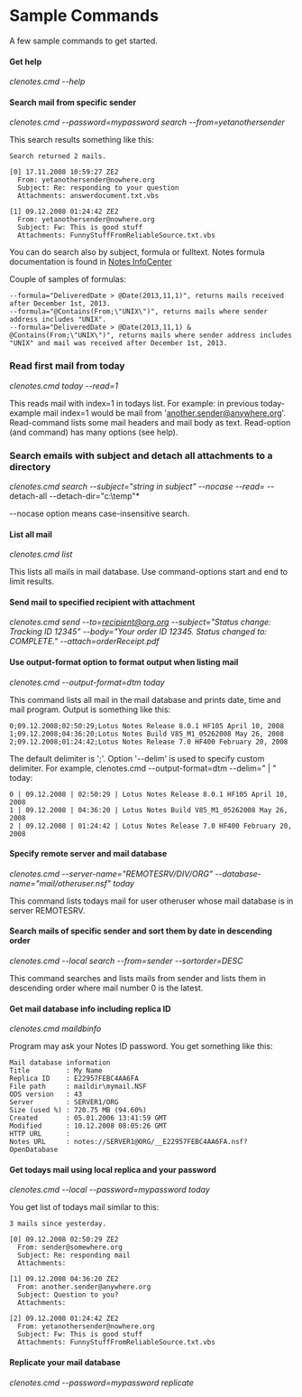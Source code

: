 # Sample Commands

A few sample commands to get started.

#### Get help

*clenotes.cmd --help*

#### Search mail from specific sender

*clenotes.cmd --password=mypassword search --from=yetanothersender*

This search results something like this:
```
Search returned 2 mails.

[0] 17.11.2008 10:59:27 ZE2
  From: yetanothersender@nowhere.org
  Subject: Re: responding to your question
  Attachments: answerdocument.txt.vbs

[1] 09.12.2008 01:24:42 ZE2
  From: yetanothersender@nowhere.org
  Subject: Fw: This is good stuff
  Attachments: FunnyStuffFromReliableSource.txt.vbs
```
You can do search also by subject, formula or fulltext.
Notes formula documentation is found in [Notes InfoCenter](http://www-01.ibm.com/support/knowledgecenter/SSVRGU_9.0.1/com.ibm.designer.domino.main.doc/H_NOTES_FORMULA_LANGUAGE.html?lang=en) 

Couple of samples of formulas:
```
--formula="DeliveredDate > @Date(2013,11,1)", returns mails received after December 1st, 2013.
--formula="@Contains(From;\"UNIX\")", returns mails where sender address includes "UNIX".
--formula="DeliveredDate > @Date(2013,11,1) & @Contains(From;\"UNIX\")", returns mails where sender address includes "UNIX" and mail was received after December 1st, 2013.
```

### Read first mail from today

*clenotes.cmd today --read=1*

This reads mail with index=1 in todays list. For example: in previous today-example mail index=1 would be mail from 'another.sender@anywhere.org'. Read-command lists some mail headers and mail body as text.
Read-option (and command) has many options (see help). 

### Search emails with subject and detach all attachments to a directory

*clenotes.cmd search --subject="string in subject" --nocase --read=* --detach-all --detach-dir="c:\temp"*

--nocase option means case-insensitive search.

#### List all mail

*clenotes.cmd list*

This lists all mails in mail database. Use command-options start and end to limit results.

#### Send mail to specified recipient with attachment

*clenotes.cmd send --to=recipient@org.org --subject="Status change: Tracking ID 12345" --body="Your order ID 12345. Status changed to: COMPLETE." --attach=orderReceipt.pdf*

#### Use output-format option to format output when listing mail

*clenotes.cmd --output-format=dtm today*

This command lists all mail in the mail database and prints date, time and mail program. 
Output is something like this:
```
0;09.12.2008;02:50:29;Lotus Notes Release 8.0.1 HF105 April 10, 2008
1;09.12.2008;04:36:20;Lotus Notes Build V85_M1_05262008 May 26, 2008
2;09.12.2008;01:24:42;Lotus Notes Release 7.0 HF400 February 20, 2008
```

The default delimiter is ';'. Option '--delim' is used to specify custom delimiter.
For example, clenotes.cmd --output-format=dtm --delim=" | " today:
```
0 | 09.12.2008 | 02:50:29 | Lotus Notes Release 8.0.1 HF105 April 10, 2008
1 | 09.12.2008 | 04:36:20 | Lotus Notes Build V85_M1_05262008 May 26, 2008
2 | 09.12.2008 | 01:24:42 | Lotus Notes Release 7.0 HF400 February 20, 2008
```

#### Specify remote server and mail database

*clenotes.cmd --server-name="REMOTESRV/DIV/ORG" --database-name="mail/otheruser.nsf" today*

This command lists todays mail for user otheruser whose mail database is in server REMOTESRV.

#### Search mails of specific sender and sort them by date in descending order

*clenotes.cmd --local search --from=sender --sortorder=DESC*

This command searches and lists mails from sender and lists them in descending order where mail number 0 is the latest.

#### Get mail database info including replica ID

*clenotes.cmd maildbinfo*

Program may ask your Notes ID password.
You get something like this:
```
Mail database information
Title         : My Name
Replica ID    : E22957FEBC4AA6FA
File path     : maildir\mymail.NSF
ODS version   : 43
Server        : SERVER1/ORG
Size (used %) : 720.75 MB (94.60%)
Created       : 05.01.2006 13:41:59 GMT
Modified      : 10.12.2008 08:05:26 GMT
HTTP URL      :
Notes URL     : notes://SERVER1@ORG/__E22957FEBC4AA6FA.nsf?OpenDatabase
```

#### Get todays mail using local replica and your password

*clenotes.cmd --local --password=mypassword today*

You get list of todays mail similar to this:
```
3 mails since yesterday.

[0] 09.12.2008 02:50:29 ZE2
  From: sender@somewhere.org
  Subject: Re: responding mail
  Attachments:

[1] 09.12.2008 04:36:20 ZE2
  From: another.sender@anywhere.org
  Subject: Question to you?
  Attachments:

[2] 09.12.2008 01:24:42 ZE2
  From: yetanothersender@nowhere.org
  Subject: Fw: This is good stuff
  Attachments: FunnyStuffFromReliableSource.txt.vbs
```

#### Replicate your mail database

*clenotes.cmd --password=mypassword replicate*
